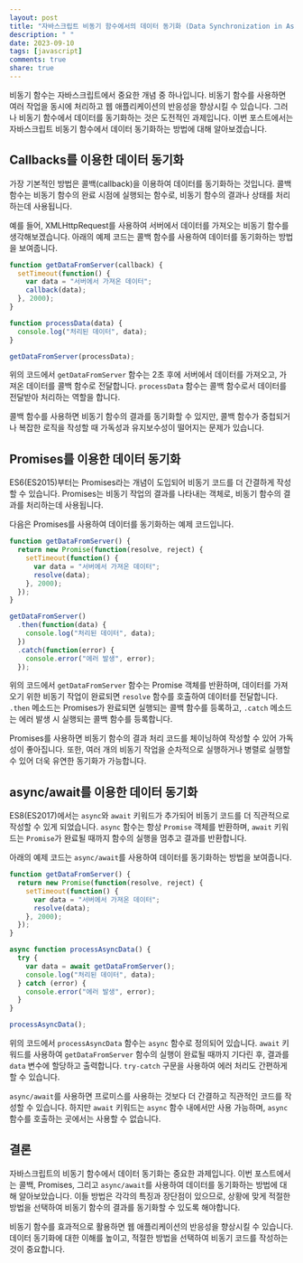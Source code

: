 ```yaml
---
layout: post
title: "자바스크립트 비동기 함수에서의 데이터 동기화 (Data Synchronization in Asynchronous Functions)"
description: " "
date: 2023-09-10
tags: [javascript]
comments: true
share: true
---
```


비동기 함수는 자바스크립트에서 중요한 개념 중 하나입니다. 비동기 함수를 사용하면 여러 작업을 동시에 처리하고 웹 애플리케이션의 반응성을 향상시킬 수 있습니다. 그러나 비동기 함수에서 데이터를 동기화하는 것은 도전적인 과제입니다. 이번 포스트에서는 자바스크립트 비동기 함수에서 데이터 동기화하는 방법에 대해 알아보겠습니다.

## Callbacks를 이용한 데이터 동기화

가장 기본적인 방법은 콜백(callback)을 이용하여 데이터를 동기화하는 것입니다. 콜백 함수는 비동기 함수의 완료 시점에 실행되는 함수로, 비동기 함수의 결과나 상태를 처리하는데 사용됩니다. 

예를 들어, XMLHttpRequest를 사용하여 서버에서 데이터를 가져오는 비동기 함수를 생각해보겠습니다. 아래의 예제 코드는 콜백 함수를 사용하여 데이터를 동기화하는 방법을 보여줍니다.

```javascript
function getDataFromServer(callback) {
  setTimeout(function() {
    var data = "서버에서 가져온 데이터";
    callback(data);
  }, 2000);
}

function processData(data) {
  console.log("처리된 데이터", data);
}

getDataFromServer(processData);
```

위의 코드에서 `getDataFromServer` 함수는 2초 후에 서버에서 데이터를 가져오고, 가져온 데이터를 콜백 함수로 전달합니다. `processData` 함수는 콜백 함수로서 데이터를 전달받아 처리하는 역할을 합니다.

콜백 함수를 사용하면 비동기 함수의 결과를 동기화할 수 있지만, 콜백 함수가 중첩되거나 복잡한 로직을 작성할 때 가독성과 유지보수성이 떨어지는 문제가 있습니다.

## Promises를 이용한 데이터 동기화

ES6(ES2015)부터는 Promises라는 개념이 도입되어 비동기 코드를 더 간결하게 작성할 수 있습니다. Promises는 비동기 작업의 결과를 나타내는 객체로, 비동기 함수의 결과를 처리하는데 사용됩니다.

다음은 Promises를 사용하여 데이터를 동기화하는 예제 코드입니다.

```javascript
function getDataFromServer() {
  return new Promise(function(resolve, reject) {
    setTimeout(function() {
      var data = "서버에서 가져온 데이터";
      resolve(data);
    }, 2000);
  });
}

getDataFromServer()
  .then(function(data) {
    console.log("처리된 데이터", data);
  })
  .catch(function(error) {
    console.error("에러 발생", error);
  });
```

위의 코드에서 `getDataFromServer` 함수는 Promise 객체를 반환하며, 데이터를 가져오기 위한 비동기 작업이 완료되면 `resolve` 함수를 호출하여 데이터를 전달합니다. `.then` 메소드는 Promises가 완료되면 실행되는 콜백 함수를 등록하고, `.catch` 메소드는 에러 발생 시 실행되는 콜백 함수를 등록합니다.

Promises를 사용하면 비동기 함수의 결과 처리 코드를 체이닝하여 작성할 수 있어 가독성이 좋아집니다. 또한, 여러 개의 비동기 작업을 순차적으로 실행하거나 병렬로 실행할 수 있어 더욱 유연한 동기화가 가능합니다.

## async/await를 이용한 데이터 동기화

ES8(ES2017)에서는 `async`와 `await` 키워드가 추가되어 비동기 코드를 더 직관적으로 작성할 수 있게 되었습니다. `async` 함수는 항상 `Promise` 객체를 반환하며, `await` 키워드는 `Promise`가 완료될 때까지 함수의 실행을 멈추고 결과를 반환합니다.

아래의 예제 코드는 `async/await`를 사용하여 데이터를 동기화하는 방법을 보여줍니다.

```javascript
function getDataFromServer() {
  return new Promise(function(resolve, reject) {
    setTimeout(function() {
      var data = "서버에서 가져온 데이터";
      resolve(data);
    }, 2000);
  });
}

async function processAsyncData() {
  try {
    var data = await getDataFromServer();
    console.log("처리된 데이터", data);
  } catch (error) {
    console.error("에러 발생", error);
  }
}

processAsyncData();
```

위의 코드에서 `processAsyncData` 함수는 `async` 함수로 정의되어 있습니다. `await` 키워드를 사용하여 `getDataFromServer` 함수의 실행이 완료될 때까지 기다린 후, 결과를 `data` 변수에 할당하고 출력합니다. `try-catch` 구문을 사용하여 에러 처리도 간편하게 할 수 있습니다.

`async/await`를 사용하면 프로미스를 사용하는 것보다 더 간결하고 직관적인 코드를 작성할 수 있습니다. 하지만 `await` 키워드는 `async` 함수 내에서만 사용 가능하며, `async` 함수를 호출하는 곳에서는 사용할 수 없습니다.

## 결론

자바스크립트의 비동기 함수에서 데이터 동기화는 중요한 과제입니다. 이번 포스트에서는 콜백, Promises, 그리고 `async/await`를 사용하여 데이터를 동기화하는 방법에 대해 알아보았습니다. 이들 방법은 각각의 특징과 장단점이 있으므로, 상황에 맞게 적절한 방법을 선택하여 비동기 함수의 결과를 동기화할 수 있도록 해야합니다.

비동기 함수를 효과적으로 활용하면 웹 애플리케이션의 반응성을 향상시킬 수 있습니다. 데이터 동기화에 대한 이해를 높이고, 적절한 방법을 선택하여 비동기 코드를 작성하는 것이 중요합니다.